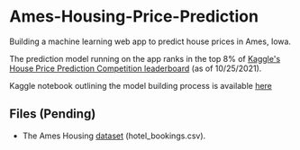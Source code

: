 # Ames-Housing-Price-Prediction

Building a machine learning web app to predict house prices in Ames, Iowa.

The prediction model running on the app ranks in the top 8% of [Kaggle's House Price Prediction Competition leaderboard](https://www.kaggle.com/c/house-prices-advanced-regression-techniques/overview) (as of 10/25/2021).

Kaggle notebook outlining the model building process is available [here](https://www.kaggle.com/ruthgn/house-prices-top-8-featengineering-xgb-optuna/notebook) 

Files (Pending)
-----
* The Ames Housing [dataset](https://www.kaggle.com/jessemostipak/hotel-booking-demand) (hotel_bookings.csv).
